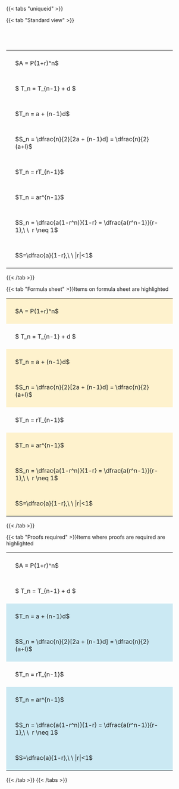 ---
---

{{< tabs "uniqueid" >}}

{{< tab "Standard view" >}}

#  
<br>
<style type="text/css">
#T_91522 th.col_heading {
  text-align: left;
  font-size: 1em;
}
#T_91522 td {
  text-align: left;
  font-size: 1em;
  padding: 1.5em;
}
#T_91522_row0_col0, #T_91522_row1_col0, #T_91522_row2_col0, #T_91522_row3_col0, #T_91522_row4_col0, #T_91522_row5_col0, #T_91522_row6_col0, #T_91522_row7_col0 {
  width: 400px;
  white-space: pre-wrap;
}
</style>
<table id="T_91522">
  <thead>
  </thead>
  <tbody>
    <tr>
      <td id="T_91522_row0_col0" class="data row0 col0" >$A = P(1+r)^n$</td>
    </tr>
    <tr>
      <td id="T_91522_row1_col0" class="data row1 col0" >$ T_n = T_{n-1} + d $</td>
    </tr>
    <tr>
      <td id="T_91522_row2_col0" class="data row2 col0" >$T_n = a + (n-1)d$</td>
    </tr>
    <tr>
      <td id="T_91522_row3_col0" class="data row3 col0" >$S_n = \dfrac{n}{2}[2a + (n-1)d] = \dfrac{n}{2}(a+l)$</td>
    </tr>
    <tr>
      <td id="T_91522_row4_col0" class="data row4 col0" >$T_n = rT_{n-1}$</td>
    </tr>
    <tr>
      <td id="T_91522_row5_col0" class="data row5 col0" >$T_n = ar^{n-1}$</td>
    </tr>
    <tr>
      <td id="T_91522_row6_col0" class="data row6 col0" >$S_n = \dfrac{a(1-r^n)}{1-r} = \dfrac{a(r^n-1)}{r-1},\ \  r \neq 1$</td>
    </tr>
    <tr>
      <td id="T_91522_row7_col0" class="data row7 col0" >$S=\dfrac{a}{1-r},\ \ |r|<1$</td>
    </tr>
  </tbody>
</table>
{{< /tab >}}

{{< tab "Formula sheet" >}}Items on formula sheet are highlighted
<br>
<style type="text/css">
#T_e0cc0 th.col_heading {
  text-align: left;
  font-size: 1em;
}
#T_e0cc0 td {
  text-align: left;
  font-size: 1em;
  padding: 1.5em;
}
#T_e0cc0_row0_col0, #T_e0cc0_row2_col0, #T_e0cc0_row3_col0, #T_e0cc0_row5_col0, #T_e0cc0_row6_col0, #T_e0cc0_row7_col0 {
  width: 400px;
  background-color: rgba(255,194,10, 0.2);
  white-space: pre-wrap;
}
#T_e0cc0_row1_col0, #T_e0cc0_row4_col0 {
  width: 400px;
  white-space: pre-wrap;
}
</style>
<table id="T_e0cc0">
  <thead>
  </thead>
  <tbody>
    <tr>
      <td id="T_e0cc0_row0_col0" class="data row0 col0" >$A = P(1+r)^n$</td>
    </tr>
    <tr>
      <td id="T_e0cc0_row1_col0" class="data row1 col0" >$ T_n = T_{n-1} + d $</td>
    </tr>
    <tr>
      <td id="T_e0cc0_row2_col0" class="data row2 col0" >$T_n = a + (n-1)d$</td>
    </tr>
    <tr>
      <td id="T_e0cc0_row3_col0" class="data row3 col0" >$S_n = \dfrac{n}{2}[2a + (n-1)d] = \dfrac{n}{2}(a+l)$</td>
    </tr>
    <tr>
      <td id="T_e0cc0_row4_col0" class="data row4 col0" >$T_n = rT_{n-1}$</td>
    </tr>
    <tr>
      <td id="T_e0cc0_row5_col0" class="data row5 col0" >$T_n = ar^{n-1}$</td>
    </tr>
    <tr>
      <td id="T_e0cc0_row6_col0" class="data row6 col0" >$S_n = \dfrac{a(1-r^n)}{1-r} = \dfrac{a(r^n-1)}{r-1},\ \  r \neq 1$</td>
    </tr>
    <tr>
      <td id="T_e0cc0_row7_col0" class="data row7 col0" >$S=\dfrac{a}{1-r},\ \ |r|<1$</td>
    </tr>
  </tbody>
</table>
{{< /tab >}}

{{< tab "Proofs required" >}}Items where proofs are required are highlighted
<br>
<style type="text/css">
#T_417d4 th.col_heading {
  text-align: left;
  font-size: 1em;
}
#T_417d4 td {
  text-align: left;
  font-size: 1em;
  padding: 1.5em;
}
#T_417d4_row0_col0, #T_417d4_row1_col0, #T_417d4_row4_col0 {
  width: 400px;
  white-space: pre-wrap;
}
#T_417d4_row2_col0, #T_417d4_row3_col0, #T_417d4_row5_col0, #T_417d4_row6_col0, #T_417d4_row7_col0 {
  width: 400px;
  background-color: rgba(0,150,200, 0.2);
  white-space: pre-wrap;
}
</style>
<table id="T_417d4">
  <thead>
  </thead>
  <tbody>
    <tr>
      <td id="T_417d4_row0_col0" class="data row0 col0" >$A = P(1+r)^n$</td>
    </tr>
    <tr>
      <td id="T_417d4_row1_col0" class="data row1 col0" >$ T_n = T_{n-1} + d $</td>
    </tr>
    <tr>
      <td id="T_417d4_row2_col0" class="data row2 col0" >$T_n = a + (n-1)d$</td>
    </tr>
    <tr>
      <td id="T_417d4_row3_col0" class="data row3 col0" >$S_n = \dfrac{n}{2}[2a + (n-1)d] = \dfrac{n}{2}(a+l)$</td>
    </tr>
    <tr>
      <td id="T_417d4_row4_col0" class="data row4 col0" >$T_n = rT_{n-1}$</td>
    </tr>
    <tr>
      <td id="T_417d4_row5_col0" class="data row5 col0" >$T_n = ar^{n-1}$</td>
    </tr>
    <tr>
      <td id="T_417d4_row6_col0" class="data row6 col0" >$S_n = \dfrac{a(1-r^n)}{1-r} = \dfrac{a(r^n-1)}{r-1},\ \  r \neq 1$</td>
    </tr>
    <tr>
      <td id="T_417d4_row7_col0" class="data row7 col0" >$S=\dfrac{a}{1-r},\ \ |r|<1$</td>
    </tr>
  </tbody>
</table>
{{< /tab >}}
{{< /tabs >}}